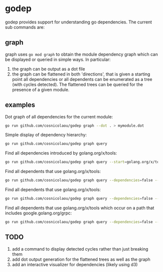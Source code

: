# godep

godep provides support for understanding go dependencies. The
current sub commands are:

## graph
graph uses ```go mod graph``` to obtain the module dependency
graph which can be displayed or queried in simple ways.
In particular:

1. the graph can be output as a dot file
2. the graph can be flattened in both 'directions', that
is given a starting point all dependencies or all dependents
can be enumerated as a tree (with cycles detected). The
flattened trees can be queried for the presence of a given
module.

## examples


Dot graph of all dependencies for the current module:
```sh
go run github.com/cosnicolaou/godep graph --dot . > mymodule.dot
```


Simple display of dependency hierarchy:
```sh
go run github.com/cosnicolaou/godep graph query
```

Find all dependencies introduced by golang.org/x/tools:
```sh
go run github.com/cosnicolaou/godep graph query --start=golang.org/x/tools
```

Find all dependents that use golang.org/x/tools:
```sh
go run github.com/cosnicolaou/godep graph query --dependencies=false --start=golang.org/x/tools
```

Find all dependents that use golang.org/x/tools:
```sh
go run github.com/cosnicolaou/godep graph query --dependencies=false --start=golang.org/x/tools
```

Find all dependents that use golang.org/x/tools which occur on a path that includes google.golang.org/grpc:
```sh
go run github.com/cosnicolaou/godep graph query --dependencies=false --start=golang.org/x/tools --contains=google.golang.org/grpc
```



## TODO
1. add a command to display detected cycles rather than just
breaking them
2. add dot output generation for the flattened trees as well
as the graph
3. add an interactive visualizer for dependencies (likely using
d3)
